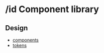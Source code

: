 # /id Component library

## Design

- [components](https://www.figma.com/file/wVemMJNy0We2NwpkePhQEE/Slash-ID-%E2%80%93-App-Components?node-id=0%3A1&t=pOPEnjKFPcEZIn2E-1)
- [tokens](https://www.figma.com/file/Fxd0lokBdzc60hTOp7pcOb/Slash-ID-%E2%80%93-App-Tokens?node-id=0%3A1&t=gsQIkNeriE9pEy1a-1)
